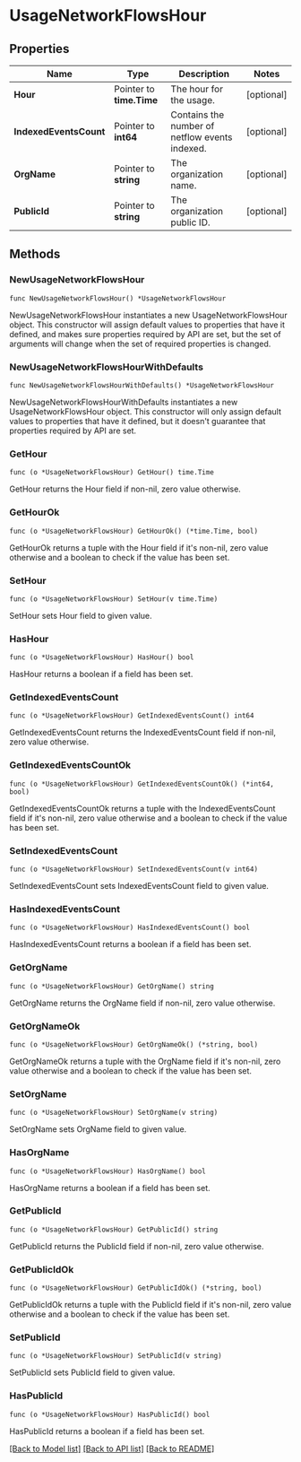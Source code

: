 # UsageNetworkFlowsHour

## Properties

| Name                   | Type                     | Description                                    | Notes      |
| ---------------------- | ------------------------ | ---------------------------------------------- | ---------- |
| **Hour**               | Pointer to **time.Time** | The hour for the usage.                        | [optional] |
| **IndexedEventsCount** | Pointer to **int64**     | Contains the number of netflow events indexed. | [optional] |
| **OrgName**            | Pointer to **string**    | The organization name.                         | [optional] |
| **PublicId**           | Pointer to **string**    | The organization public ID.                    | [optional] |

## Methods

### NewUsageNetworkFlowsHour

`func NewUsageNetworkFlowsHour() *UsageNetworkFlowsHour`

NewUsageNetworkFlowsHour instantiates a new UsageNetworkFlowsHour object.
This constructor will assign default values to properties that have it defined,
and makes sure properties required by API are set, but the set of arguments
will change when the set of required properties is changed.

### NewUsageNetworkFlowsHourWithDefaults

`func NewUsageNetworkFlowsHourWithDefaults() *UsageNetworkFlowsHour`

NewUsageNetworkFlowsHourWithDefaults instantiates a new UsageNetworkFlowsHour object.
This constructor will only assign default values to properties that have it defined,
but it doesn't guarantee that properties required by API are set.

### GetHour

`func (o *UsageNetworkFlowsHour) GetHour() time.Time`

GetHour returns the Hour field if non-nil, zero value otherwise.

### GetHourOk

`func (o *UsageNetworkFlowsHour) GetHourOk() (*time.Time, bool)`

GetHourOk returns a tuple with the Hour field if it's non-nil, zero value otherwise
and a boolean to check if the value has been set.

### SetHour

`func (o *UsageNetworkFlowsHour) SetHour(v time.Time)`

SetHour sets Hour field to given value.

### HasHour

`func (o *UsageNetworkFlowsHour) HasHour() bool`

HasHour returns a boolean if a field has been set.

### GetIndexedEventsCount

`func (o *UsageNetworkFlowsHour) GetIndexedEventsCount() int64`

GetIndexedEventsCount returns the IndexedEventsCount field if non-nil, zero value otherwise.

### GetIndexedEventsCountOk

`func (o *UsageNetworkFlowsHour) GetIndexedEventsCountOk() (*int64, bool)`

GetIndexedEventsCountOk returns a tuple with the IndexedEventsCount field if it's non-nil, zero value otherwise
and a boolean to check if the value has been set.

### SetIndexedEventsCount

`func (o *UsageNetworkFlowsHour) SetIndexedEventsCount(v int64)`

SetIndexedEventsCount sets IndexedEventsCount field to given value.

### HasIndexedEventsCount

`func (o *UsageNetworkFlowsHour) HasIndexedEventsCount() bool`

HasIndexedEventsCount returns a boolean if a field has been set.

### GetOrgName

`func (o *UsageNetworkFlowsHour) GetOrgName() string`

GetOrgName returns the OrgName field if non-nil, zero value otherwise.

### GetOrgNameOk

`func (o *UsageNetworkFlowsHour) GetOrgNameOk() (*string, bool)`

GetOrgNameOk returns a tuple with the OrgName field if it's non-nil, zero value otherwise
and a boolean to check if the value has been set.

### SetOrgName

`func (o *UsageNetworkFlowsHour) SetOrgName(v string)`

SetOrgName sets OrgName field to given value.

### HasOrgName

`func (o *UsageNetworkFlowsHour) HasOrgName() bool`

HasOrgName returns a boolean if a field has been set.

### GetPublicId

`func (o *UsageNetworkFlowsHour) GetPublicId() string`

GetPublicId returns the PublicId field if non-nil, zero value otherwise.

### GetPublicIdOk

`func (o *UsageNetworkFlowsHour) GetPublicIdOk() (*string, bool)`

GetPublicIdOk returns a tuple with the PublicId field if it's non-nil, zero value otherwise
and a boolean to check if the value has been set.

### SetPublicId

`func (o *UsageNetworkFlowsHour) SetPublicId(v string)`

SetPublicId sets PublicId field to given value.

### HasPublicId

`func (o *UsageNetworkFlowsHour) HasPublicId() bool`

HasPublicId returns a boolean if a field has been set.

[[Back to Model list]](../README.md#documentation-for-models) [[Back to API list]](../README.md#documentation-for-api-endpoints) [[Back to README]](../README.md)

